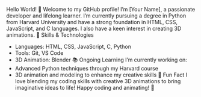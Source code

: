 Hello World! 🌟
Welcome to my GitHub profile! I’m [Your Name], a passionate developer and lifelong learner. I’m currently pursuing a degree in Python from Harvard University and have a strong foundation in HTML, CSS, JavaScript, and C languages. I also have a keen interest in creating 3D animations.
🔧 Skills & Technologies
  - Languages: HTML, CSS, JavaScript, C, Python
  - Tools: Git, VS Code
  - 3D Animation: Blender
📚 Ongoing Learning
  I’m currently working on:
  - Advanced Python techniques through my Harvard course
  - 3D animation and modeling to enhance my creative skills
🧩 Fun Fact
I love blending my coding skills with creative 3D animations to bring imaginative ideas to life!
Happy coding and animating! 🎉
